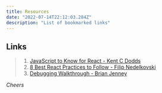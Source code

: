 ```yaml
---
title: Resources
date: "2022-07-14T22:12:03.284Z"
description: "List of bookmarked links"
---
```


## Links

> 1. [JavaScript to Know for React - Kent C Dodds](https://kentcdodds.com/blog/javascript-to-know-for-react "JavaScript to Know for React")
> 2. [8 Best React Practices to Follow - Filip Nedelkovski](https://alite-international.com/8-best-react-practices-to-follow/ "8 Best React Practices to Follow")
> 3. [Debugging Walkthrough - Brian Jenney](https://www.loom.com/share/e1fd3ef1d934408893eb5a35a0ead560 "Debugging Walkthrough")

_Cheers_